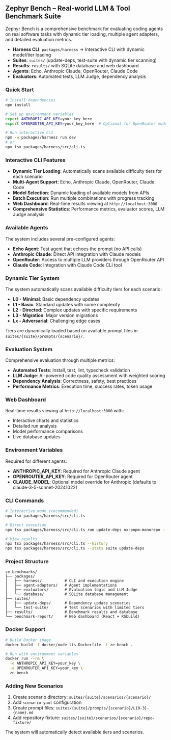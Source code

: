 ## Zephyr Bench – Real‑world LLM & Tool Benchmark Suite

Zephyr Bench is a comprehensive benchmark for evaluating coding agents on real software tasks with dynamic tier loading, multiple agent adapters, and detailed evaluation metrics.

- **Harness CLI**: `packages/harness` → Interactive CLI with dynamic model/tier loading
- **Suites**: `suites/` (update-deps, test-suite with dynamic tier scanning)
- **Results**: `results/` with SQLite database and web dashboard
- **Agents**: Echo, Anthropic Claude, OpenRouter, Claude Code
- **Evaluators**: Automated tests, LLM Judge, dependency analysis

### Quick Start
```bash
# Install dependencies
npm install

# Set up environment variables
export ANTHROPIC_API_KEY=your_key_here
export OPENROUTER_API_KEY=your_key_here  # Optional for OpenRouter models

# Run interactive CLI
npm -w packages/harness run dev
# or
npx tsx packages/harness/src/cli.ts
```

### Interactive CLI Features
- **Dynamic Tier Loading**: Automatically scans available difficulty tiers for each scenario
- **Multi-Agent Support**: Echo, Anthropic Claude, OpenRouter, Claude Code
- **Model Selection**: Dynamic loading of available models from APIs
- **Batch Execution**: Run multiple combinations with progress tracking
- **Web Dashboard**: Real-time results viewing at `http://localhost:3000`
- **Comprehensive Statistics**: Performance metrics, evaluator scores, LLM Judge analysis

### Available Agents

The system includes several pre-configured agents:

- **Echo Agent**: Test agent that echoes the prompt (no API calls)
- **Anthropic Claude**: Direct API integration with Claude models
- **OpenRouter**: Access to multiple LLM providers through OpenRouter API
- **Claude Code**: Integration with Claude Code CLI tool

### Dynamic Tier System

The system automatically scans available difficulty tiers for each scenario:

- **L0 - Minimal**: Basic dependency updates
- **L1 - Basic**: Standard updates with some complexity
- **L2 - Directed**: Complex updates with specific requirements
- **L3 - Migration**: Major version migrations
- **Lx - Adversarial**: Challenging edge cases

Tiers are dynamically loaded based on available prompt files in `suites/{suite}/prompts/{scenario}/`.

### Evaluation System

Comprehensive evaluation through multiple metrics:

- **Automated Tests**: Install, test, lint, typecheck validation
- **LLM Judge**: AI-powered code quality assessment with weighted scoring
- **Dependency Analysis**: Correctness, safety, best practices
- **Performance Metrics**: Execution time, success rates, token usage

### Web Dashboard

Real-time results viewing at `http://localhost:3000` with:
- Interactive charts and statistics
- Detailed run analysis
- Model performance comparisons
- Live database updates

### Environment Variables

Required for different agents:
- **ANTHROPIC_API_KEY**: Required for Anthropic Claude agent
- **OPENROUTER_API_KEY**: Required for OpenRouter agent
- **CLAUDE_MODEL**: Optional model override for Anthropic (defaults to claude-3-5-sonnet-20241022)

### CLI Commands

```bash
# Interactive mode (recommended)
npx tsx packages/harness/src/cli.ts

# Direct execution
npx tsx packages/harness/src/cli.ts run update-deps nx-pnpm-monorepo --tier L0 --agent echo

# View results
npx tsx packages/harness/src/cli.ts --history
npx tsx packages/harness/src/cli.ts --stats suite update-deps
```

### Project Structure

```
ze-benchmarks/
├── packages/
│   ├── harness/          # CLI and execution engine
│   ├── agent-adapters/   # Agent implementations
│   ├── evaluators/       # Evaluation logic and LLM Judge
│   └── database/         # SQLite database management
├── suites/
│   ├── update-deps/      # Dependency update scenarios
│   └── test-suite/       # Test scenarios with limited tiers
├── results/              # Benchmark results and database
└── benchmark-report/     # Web dashboard (React + RSbuild)
```

### Docker Support

```bash
# Build Docker image
docker build -f docker/node-lts.Dockerfile -t ze-bench .

# Run with environment variables
docker run --rm \
  -e ANTHROPIC_API_KEY=your_key \
  -e OPENROUTER_API_KEY=your_key \
  ze-bench
```

### Adding New Scenarios

1. Create scenario directory: `suites/{suite}/scenarios/{scenario}/`
2. Add `scenario.yaml` configuration
3. Create prompt files: `suites/{suite}/prompts/{scenario}/L{0-3}-{name}.md`
4. Add repository fixture: `suites/{suite}/scenarios/{scenario}/repo-fixture/`

The system will automatically detect available tiers and scenarios.
